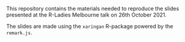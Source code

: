 
This repository contains the materials needed to reproduce the slides presented at the R-Ladies Melbourne talk on 26th October 2021. 

The slides are made using the `xaringan` R-package powered by the `remark.js`. 